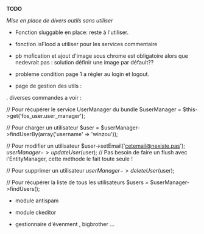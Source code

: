 **TODO**

_Mise en place de divers outils sans utiliser_



- Fonction sluggable en place: reste à l'utiliser.
- fonction isFlood a utiliser pour les services commentaire

- pb mofication et ajout d'image sous chrome est obligatoire alors que nedevrait pas : solution définir une image par défault??

- probleme condition page 1 a régler au login et logout.

- page de gestion des utils : 

 . diverses commandes a voir : 
 
 // Pour récupérer le service UserManager du bundle
 $userManager = $this->get('fos_user.user_manager');
 
 // Pour charger un utilisateur
 $user = $userManager->findUserBy(array('username' => 'winzou'));
 
 // Pour modifier un utilisateur
 $user->setEmail('cetemail@nexiste.pas');
 $userManager->updateUser($user); // Pas besoin de faire un flush avec l'EntityManager, cette méthode le fait toute seule !
 
 // Pour supprimer un utilisateur
 $userManager->deleteUser($user);
 
 // Pour récupérer la liste de tous les utilisateurs
 $users = $userManager->findUsers();
 
 - module antispam
 
 - module ckeditor
 
 - gestionnaire d'évenment , bigbrother ...
 


